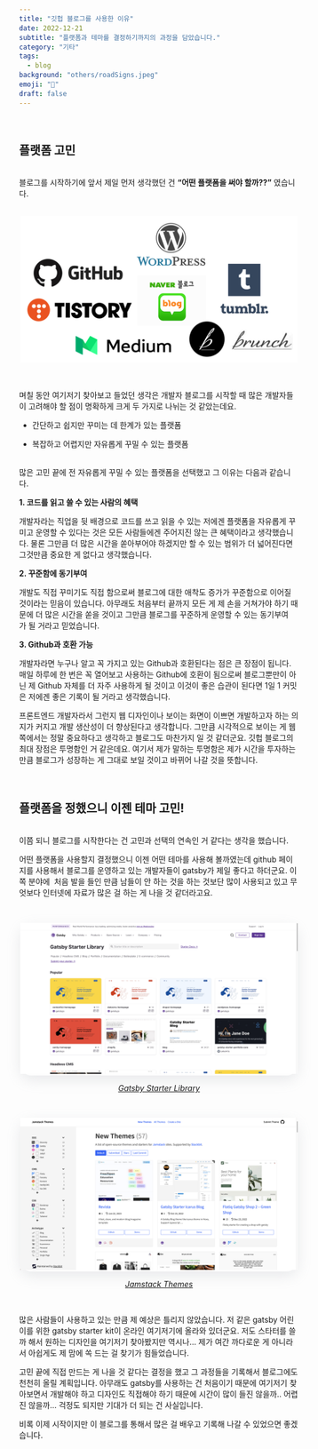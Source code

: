 ```yaml
---
title: "깃헙 블로그를 사용한 이유"
date: 2022-12-21
subtitle: "플랫폼과 테마를 결정하기까지의 과정을 담았습니다."
category: "기타"
tags:
  - blog
background: "others/roadSigns.jpeg"
emoji: "🤔"
draft: false
---
```


</br>

## 플랫폼 고민

</br>
블로그를 시작하기에 앞서 제일 먼저 생각했던 건 <b>“어떤 플랫폼을 써야 할까??”</b> 였습니다.

</br>
</br>

<div style="width:500px; margin:auto;">

![platforms](../../assets/images/others/platforms.png)

</div>

</br>

며칠 동안 여기저기 찾아보고 들었던 생각은 개발자 블로그를 시작할 때 많은 개발자들이 고려해야 할 점이 명확하게 크게 두 가지로 나뉘는 것 같았는데요.

- 간단하고 쉽지만 꾸미는 데 한계가 있는 플랫폼

- 복잡하고 어렵지만 자유롭게 꾸밀 수 있는 플랫폼

</br>
많은 고민 끝에 전 자유롭게 꾸밀 수 있는 플랫폼을 선택했고 그 이유는 다음과 같습니다.

**1. 코드를 읽고 쓸 수 있는 사람의 혜택**

개발자라는 직업을 뒷 배경으로 코드를 쓰고 읽을 수 있는 저에겐 플랫폼을 자유롭게 꾸미고 운영할 수 있다는 것은 모든 사람들에겐 주어지진 않는 큰 혜택이라고 생각했습니다. 물론 그만큼 더 많은 시간을 쏟아부어야 하겠지만 할 수 있는 범위가 더 넓어진다면 그것만큼 중요한 게 없다고 생각했습니다.

**2. 꾸준함에 동기부여**

개발도 직접 꾸미기도 직접 함으로써 블로그에 대한 애착도 증가가 꾸준함으로 이어질 것이라는 믿음이 있습니다. 아무래도 처음부터 끝까지 모든 게 제 손을 거쳐가야 하기 때문에 더 많은 시간을 쏟을 것이고 그만큼 블로그를 꾸준하게 운영할 수 있는 동기부여가 될 거라고 믿었습니다.

**3. Github과 호환 가능**

개발자라면 누구나 알고 꼭 가지고 있는 Github과 호환된다는 점은 큰 장점이 됩니다. 매일 하루에 한 번은 꼭 열어보고 사용하는 Github에 호환이 됨으로써 블로그뿐만이 아닌 제 Github 자체를 더 자주 사용하게 될 것이고 이것이 좋은 습관이 된다면 1일 1 커밋은 저에겐 좋은 기록이 될 거라고 생각했습니다.

프론트엔드 개발자라서 그런지 웹 디자인이나 보이는 화면이 이쁘면 개발하고자 하는 의지가 커지고 개발 생산성이 더 향상된다고 생각합니다. 그만큼 시각적으로 보이는 게 웹 쪽에서는 정말 중요하다고 생각하고 블로그도 마찬가지 일 것 같더군요. 깃헙 블로그의 최대 장점은 투명함인 거 같은데요. 여기서 제가 말하는 투명함은 제가 시간을 투자하는 만큼 블로그가 성장하는 게 그대로 보일 것이고 바뀌어 나갈 것을 뜻합니다.

</br>

## 플랫폼을 정했으니 이젠 테마 고민!

</br>
이쯤 되니 블로그를 시작한다는 건 고민과 선택의 연속인 거 같다는 생각을 했습니다.

</br>

어떤 플랫폼을 사용할지 결정했으니 이젠 어떤 테마를 사용해 볼까였는데 github 페이지를 사용해서 블로그를 운영하고 있는 개발자들이 gatsby가 제일 좋다고 하더군요. 이 쪽 분야에  처음 발을 들인 만큼 남들이 안 하는 것을 하는 것보단 많이 사용되고 있고 무엇보다 인터넷에 자료가 많은 걸 하는 게 나을 것 같더라고요.

</br>

<div style="width:500px; margin:auto; box-shadow: rgba(149, 157, 165, 0.2) 0px 8px 24px; border-radius: 20px;">

![gatsbyTheme1](../../assets/images/others/gatsbyTheme1.png)

</div>

<div style="text-align:center; font-weight: 400; font-size: 14px;">

_[Gatsby Starter Library](https://www.gatsbyjs.com/starters/ "Gatsby Starter Library")_

</div>

</br>

<div style="width:500px; margin:auto; box-shadow: rgba(149, 157, 165, 0.2) 0px 8px 24px; border-radius: 20px;">

![gatsbyTheme1](../../assets/images/others/gatsbyTheme2.png)

</div>

<div style="text-align:center; font-weight: 400; font-size: 14px;">

_[Jamstack Themes](https://jamstackthemes.dev/ "Jamstack Themes")_

</div>

</br>

많은 사람들이 사용하고 있는 만큼 제 예상은 틀리지 않았습니다. 저 같은 gatsby 어린이를 위한 gatsby starter kit이 온라인 여기저기에 올라와 있더군요. 저도 스타터를 쓸까 해서 원하는 디자인을 여기저기 찾아봤지만 역시나… 제가 여간 까다로운 게 아니라서 아쉽게도 제 맘에 쏙 드는 걸 찾기가 힘들었습니다.

고민 끝에 직접 만드는 게 나을 것 같다는 결정을 했고 그 과정들을 기록해서 블로그에도 천천히 올릴 계획입니다. 아무래도 gatsby를 사용하는 건 처음이기 때문에 여기저기 찾아보면서 개발해야 하고 디자인도 직접해야 하기 때문에 시간이 많이 들진 않을까.. 어렵진 않을까… 걱정도 되지만 기대가 더 되는 건 사실입니다.

비록 이제 시작이지만 이 블로그를 통해서 많은 걸 배우고 기록해 나갈 수 있었으면 좋겠습니다.
